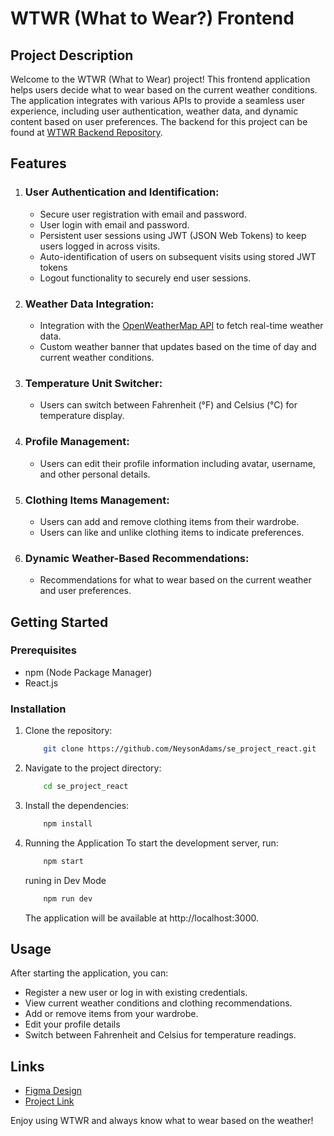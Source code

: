 # WTWR (What to Wear?) Frontend

## Project Description

Welcome to the WTWR (What to Wear) project! This frontend application helps users decide what to wear based on the current weather conditions. The application integrates with various APIs to provide a seamless user experience, including user authentication, weather data, and dynamic content based on user preferences. The backend for this project can be found at [WTWR Backend Repository](https://github.com/NeysonAdams/se_project_express).

## Features
 1. ### User Authentication and Identification:
    - Secure user registration with email and password.
    - User login with email and password.
    - Persistent user sessions using JWT (JSON Web Tokens) to keep users logged in across visits.
    - Auto-identification of users on subsequent visits using stored JWT tokens
    - Logout functionality to securely end user sessions.
 2. ### Weather Data Integration:
    - Integration with the [OpenWeatherMap API](https://openweathermap.org/api) to fetch real-time weather data.
    - Custom weather banner that updates based on the time of day and current weather conditions.
 3. ### Temperature Unit Switcher:
    - Users can switch between Fahrenheit (°F) and Celsius (°C) for temperature display.
 4. ### Profile Management:
    - Users can edit their profile information including avatar, username, and other personal details.
 5. ### Clothing Items Management:
    - Users can add and remove clothing items from their wardrobe.
    - Users can like and unlike clothing items to indicate preferences.
 6. ### Dynamic Weather-Based Recommendations:
    - Recommendations for what to wear based on the current weather and user preferences.


## Getting Started

### Prerequisites
- npm (Node Package Manager)
- React.js 

### Installation
 1. Clone the repository:
    ```bash
        git clone https://github.com/NeysonAdams/se_project_react.git
    ```
 2. Navigate to the project directory:
    ```bash
        cd se_project_react
    ```
 3. Install the dependencies:
    ```bash
        npm install
    ```
 4. Running the Application
    To start the development server, run:
    ```bash
        npm start
    ```
    runing in Dev Mode
    ```bash
        npm run dev
    ```
    The application will be available at http://localhost:3000.


## Usage
After starting the application, you can:
- Register a new user or log in with existing credentials.
- View current weather conditions and clothing recommendations.
- Add or remove items from your wardrobe.
- Edit your profile details
- Switch between Fahrenheit and Celsius for temperature readings.

## Links

- [Figma Design](https://www.figma.com/file/DTojSwldenF9UPKQZd6RRb/Sprint-10%3A-WTWR)
- [Project Link](https://NeysonAdams.github.io/se_project_react)


Enjoy using WTWR and always know what to wear based on the weather!
